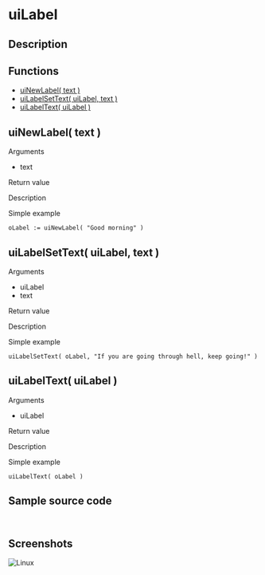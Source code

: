 # **uiLabel**

## Description

## Functions
- [uiNewLabel( text )](#uinewlabel-text)
- [uiLabelSetText( uiLabel, text )](#uilabelsettext-uilabel-text)
- [uiLabelText( uiLabel )](#uilabeltext-uilabel)

## uiNewLabel( text )
Arguments
- text

Return value

Description

Simple example
```
oLabel := uiNewLabel( "Good morning" )
```
## uiLabelSetText( uiLabel, text )
Arguments
- uiLabel
- text

Return value

Description

Simple example
```
uiLabelSetText( oLabel, "If you are going through hell, keep going!" )
```
## uiLabelText( uiLabel )
Arguments
- uiLabel

Return value

Description

Simple example
```
uiLabelText( oLabel )
```
## Sample source code
```


```

## Screenshots
![Linux](../tutorial/uiLabel_Linux.png "With family Linux Elementary desktop Pantheon, based on GNOME")
